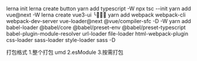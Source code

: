 
lerna init 
lerna create button
yarn add typescript -W
npx tsc --init
yarn add vue@next -W 
lerna create vue3-ui
╰ yarn add webpack webpack-cli webpack-dev-server vue-loader@next @vue/compiler-sfc -D -W
yarn add babel-loader @babel/core @babel/preset-env @babel/preset-typescript babel-plugin-module-resolver url-loader file-loader html-webpack-plugin css-loader sass-loader style-loader sass -D





打包格式
1.整个打包 umd
2.esModule
3.按需打包